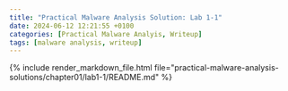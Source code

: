 ```yaml
---
title: "Practical Malware Analysis Solution: Lab 1-1"
date: 2024-06-12 12:21:55 +0100
categories: [Practical Malware Analyis, Writeup]
tags: [malware analysis, writeup]
---
```


{% include render_markdown_file.html file="practical-malware-analysis-solutions/chapter01/lab1-1/README.md" %}